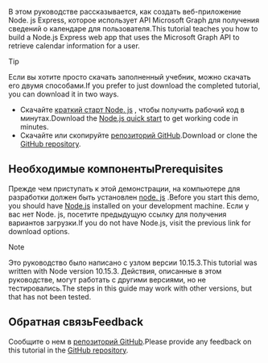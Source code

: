 <!-- markdownlint-disable MD002 MD041 -->

<span data-ttu-id="d660e-101">В этом руководстве рассказывается, как создать веб-приложение Node. js Express, которое использует API Microsoft Graph для получения сведений о календаре для пользователя.</span><span class="sxs-lookup"><span data-stu-id="d660e-101">This tutorial teaches you how to build a Node.js Express web app that uses the Microsoft Graph API to retrieve calendar information for a user.</span></span>

> [!TIP]
> <span data-ttu-id="d660e-102">Если вы хотите просто скачать заполненный учебник, можно скачать его двумя способами.</span><span class="sxs-lookup"><span data-stu-id="d660e-102">If you prefer to just download the completed tutorial, you can download it in two ways.</span></span>
>
> - <span data-ttu-id="d660e-103">Скачайте [краткий старт Node. js](https://developer.microsoft.com/graph/quick-start?platform=option-node) , чтобы получить рабочий код в минутах.</span><span class="sxs-lookup"><span data-stu-id="d660e-103">Download the [Node.js quick start](https://developer.microsoft.com/graph/quick-start?platform=option-node) to get working code in minutes.</span></span>
> - <span data-ttu-id="d660e-104">Скачайте или скопируйте [репозиторий GitHub](https://github.com/microsoftgraph/msgraph-training-nodeexpressapp).</span><span class="sxs-lookup"><span data-stu-id="d660e-104">Download or clone the [GitHub repository](https://github.com/microsoftgraph/msgraph-training-nodeexpressapp).</span></span>

## <a name="prerequisites"></a><span data-ttu-id="d660e-105">Необходимые компоненты</span><span class="sxs-lookup"><span data-stu-id="d660e-105">Prerequisites</span></span>

<span data-ttu-id="d660e-106">Прежде чем приступать к этой демонстрации, на компьютере для разработки должен быть установлен [node. js](https://nodejs.org) .</span><span class="sxs-lookup"><span data-stu-id="d660e-106">Before you start this demo, you should have [Node.js](https://nodejs.org) installed on your development machine.</span></span> <span data-ttu-id="d660e-107">Если у вас нет Node. js, посетите предыдущую ссылку для получения вариантов загрузки.</span><span class="sxs-lookup"><span data-stu-id="d660e-107">If you do not have Node.js, visit the previous link for download options.</span></span>

> [!NOTE]
> <span data-ttu-id="d660e-108">Это руководство было написано с узлом версии 10.15.3.</span><span class="sxs-lookup"><span data-stu-id="d660e-108">This tutorial was written with Node version 10.15.3.</span></span> <span data-ttu-id="d660e-109">Действия, описанные в этом руководстве, могут работать с другими версиями, но не тестировались.</span><span class="sxs-lookup"><span data-stu-id="d660e-109">The steps in this guide may work with other versions, but that has not been tested.</span></span>

## <a name="feedback"></a><span data-ttu-id="d660e-110">Обратная связь</span><span class="sxs-lookup"><span data-stu-id="d660e-110">Feedback</span></span>

<span data-ttu-id="d660e-111">Сообщите о нем в [репозиторий GitHub](https://github.com/microsoftgraph/msgraph-training-nodeexpressapp).</span><span class="sxs-lookup"><span data-stu-id="d660e-111">Please provide any feedback on this tutorial in the [GitHub repository](https://github.com/microsoftgraph/msgraph-training-nodeexpressapp).</span></span>